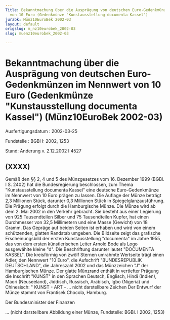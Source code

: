 ```yaml
---
Title: Bekanntmachung über die Ausprägung von deutschen Euro-Gedenkmünzen im Nennwert
  von 10 Euro (Gedenkmünze "Kunstausstellung documenta Kassel")
jurabk: Münz10EuroBek 2002-03
layout: default
origslug: m_nz10eurobek_2002-03
slug: muenz10eurobek_2002-03

---
```


# Bekanntmachung über die Ausprägung von deutschen Euro-Gedenkmünzen im Nennwert von 10 Euro (Gedenkmünze "Kunstausstellung documenta Kassel") (Münz10EuroBek 2002-03)

Ausfertigungsdatum
:   2002-03-25

Fundstelle
:   BGBl I: 2002, 1253

Stand: Änderung v. 2.12.2002 I 4527

## (XXXX)

Gemäß den §§ 2, 4 und 5 des Münzgesetzes vom 16. Dezember 1999 (BGBl. I S. 2402) hat die Bundesregierung beschlossen, zum Thema "Kunstausstellung documenta Kassel" eine deutsche Euro-Gedenkmünze im Nennwert von 10 Euro prägen zu lassen.
Die Auflage der Münze beträgt 2,3 Millionen Stück, darunter 0,3 Millionen Stück in Spiegelglanzausführung. Die Prägung erfolgt durch die Hamburgische Münze. Die Münze wird ab dem 2. Mai 2002 in den Verkehr gebracht. Sie besteht aus einer Legierung von 925 Tausendteilen Silber und 75 Tausendteilen Kupfer, hat einen Durchmesser von 32,5 Millimetern und eine Masse (Gewicht) von 18 Gramm. Das Gepräge auf beiden Seiten ist erhaben und wird von einem schützenden, glatten Randstab umgeben.
Die Bildseite zeigt das grafische Erscheinungsbild der ersten Kunstausstellung "documenta" im Jahre 1955, das von dem ersten künstlerischen Leiter Arnold Bode als Logo ausgewählte kleine "d". Die Beschriftung darunter lautet "DOCUMENTA KASSEL".
Die kreisförmig von zwölf Sternen umrahmte Wertseite trägt einen Adler, den Nennwert "10 Euro", die Aufschrift "BUNDESREPUBLIK DEUTSCHLAND", die Jahreszahl 2002 und das Münzzeichen "J" der Hamburgischen Münze.
Der glatte Münzrand enthält in vertiefter Prägung die Inschrift "KUNST" in den Sprachen Deutsch, Englisch, Hindi (Indien), Maori (Neuseeland), Jiddisch, Russisch, Arabisch, Igbo (Nigeria) und Chinesisch:
" KUNST - ART -
... nicht darstellbare Zeichen
Der Entwurf der Münze stammt von Frantisek Chocola, Hamburg.

Der Bundesminister der Finanzen

...
(nicht darstellbare Abbildung einer Münze,
Fundstelle: BGBl. I 2002, 1253)

